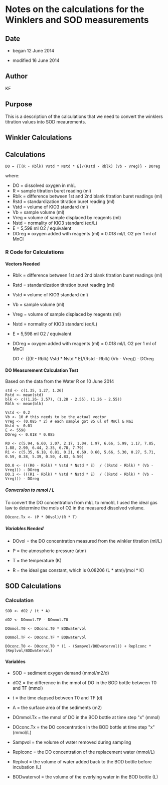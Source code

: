 # Notes on the calculations for the Winklers and SOD measurements

## Date

* began 12 June 2014

* modified 16 June 2014

## Author

KF

## Purpose

This is a description of the calculations that we need to convert the winklers titration values into SOD meaurements.

## Winkler Calculations

## Calculations

    DO = {[(R - Rblk) Vstd * Nstd * E]/(Rstd - Rblk) (Vb - Vreg)} - DOreg

where:

* DO = dissolved oxygen in ml/L
* R = sample titration buret reading (ml)
* Rblk = difference between 1st and 2nd blank titration buret readings (ml)
* Rstd = standardization titration buret reading (ml)
* Vstd = volume of KIO3 standard (ml)
* Vb = sample volume (ml)
* Vreg = volume of sample displaced by reagents (ml)
* Nstd = normality of KIO3 standard (eq/L)
* E = 5,598 ml O2 / equivalent 
* DOreg = oxygen added with reagents (ml) = 0.018 ml/L O2 per 1 ml of MnCl

### R Code for Calculations

#### Vectors Needed

* Rblk = difference between 1st and 2nd blank titration buret readings (ml)
* Rstd = standardization titration buret reading (ml)
* Vstd = volume of KIO3 standard (ml)
* Vb = sample volume (ml)
* Vreg = volume of sample displaced by reagents (ml)
* Nstd = normality of KIO3 standard (eq/L)
* E = 5,598 ml O2 / equivalent 
* DOreg = oxygen added with reagents (ml) = 0.018 ml/L O2 per 1 ml of MnCl

    DO <- (((R - Rblk) Vstd * Nstd * E)/(Rstd - Rblk) (Vb - Vreg)) - DOreg

#### DO Measurement Calculation Test

Based on the data from the Water R on 10 June 2014

    std <- c(1.35, 1.27, 1.26)
    Rstd <- mean(std)
    blk <- c((1.26- 2.57), (1.28 - 2.55), (1.26 - 2.55))
    Rblk <- mean(blk)

    Vstd <- 0.2
    Vb <- 10 # this needs to be the actual vector
    Vreg <- (0.085 * 2) # each sample got 85 ul of MnCl & NaI
    Nstd <- 0.01
    E <- 5598
    DOreg <- 0.018 * 0.085

    R0 <- c(5.94, 6.60, 2.07, 2.17, 1.04, 1.97, 6.66, 5.99, 1.17, 7.85, 1.88, 2.90, 6.44, 2.35, 6.78, 7.79)
    R1 <- c(5.35, 6.18, 0.81, 0.21, 0.69, 0.60, 5.66, 5.30, 0.27, 5.71, 0.59, 0.38, 5.39, 0.50, 4.83, 6.50)

    DO.0 <- (((R0 - Rblk) * Vstd * Nstd * E)  / ((Rstd - Rblk) * (Vb - Vreg))) - DOreg
    DO.1 <- (((R1 - Rblk) * Vstd * Nstd * E)  / ((Rstd - Rblk) * (Vb - Vreg))) - DOreg

##### Conversion to mmol / L

To convert the DO concentration from ml/L to mmol/L I used the ideal gas law to determine the mols of O2 in the measured dissolved volume.

    DOconc.Tx <- (P * DOvol)/(R * T)

##### Variables Needed

* DOvol = the DO concentration measured from the winkler titration (ml/L)

* P = the atmospheric pressure (atm)

* T = the temperature (K)

* R = the ideal gas constant, which is 0.08206 (L * atm)/(mol * K)

## SOD Calculations

### Calculation

    SOD <- dO2 / (t * A)

    dO2 <- DOmmol.TF - DOmmol.T0

    DOmmol.T0 <- DOconc.T0 * BODwatervol

    DOmmol.TF <- DOconc.TF * BODwatervol

    DOconc.T0 <- DOconc.T0 * (1 - (Sampvol/BODwatervol)) + Replconc * (Replvol/BODwatervol)

#### Variables

* SOD = sediment oxygen demand (mmol/m2/d)

* dO2 = the difference in the mmol of DO in the BOD bottle between T0 and TF (mmol)

* t = the time elapsed between T0 and TF (d)

* A = the surface area of the sediments (m2)

* DOmmol.Tx = the mmol of DO in the BOD bottle at time step "x" (mmol)

* DOconc.Tx = the DO concentration in the BOD bottle at time step "x" (mmol/L)

* Sampvol = the volume of water removed during sampling

* Replconc = the DO concentration of the replacement water (mmol/L)

* Replvol = the volume of water added back to the BOD bottle before incubation (L)

* BODwatervol = the volume of the overlying water in the BOD bottle (L)
